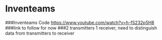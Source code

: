 # Inventeams
###Inventeams Code
https://www.youtube.com/watch?v=h-fS232p5H8
###link to follow for now
###2 transmitters 1 receiver, need to distinguish data from transmitters to receiver 

